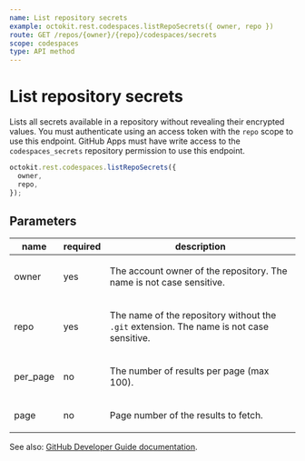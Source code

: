 ```yaml
---
name: List repository secrets
example: octokit.rest.codespaces.listRepoSecrets({ owner, repo })
route: GET /repos/{owner}/{repo}/codespaces/secrets
scope: codespaces
type: API method
---
```


# List repository secrets

Lists all secrets available in a repository without revealing their encrypted values. You must authenticate using an access token with the `repo` scope to use this endpoint. GitHub Apps must have write access to the `codespaces_secrets` repository permission to use this endpoint.

```js
octokit.rest.codespaces.listRepoSecrets({
  owner,
  repo,
});
```

## Parameters

<table>
  <thead>
    <tr>
      <th>name</th>
      <th>required</th>
      <th>description</th>
    </tr>
  </thead>
  <tbody>
    <tr><td>owner</td><td>yes</td><td>

The account owner of the repository. The name is not case sensitive.

</td></tr>
<tr><td>repo</td><td>yes</td><td>

The name of the repository without the `.git` extension. The name is not case sensitive.

</td></tr>
<tr><td>per_page</td><td>no</td><td>

The number of results per page (max 100).

</td></tr>
<tr><td>page</td><td>no</td><td>

Page number of the results to fetch.

</td></tr>
  </tbody>
</table>

See also: [GitHub Developer Guide documentation](https://docs.github.com/rest/reference/codespaces#list-repository-secrets).
